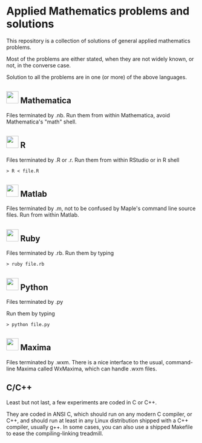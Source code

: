 # Applied Mathematics problems and solutions

This repository is a collection of solutions of general applied mathematics problems.

Most of the problems are either stated, when they are not widely known, or not, in the converse case.

Solution to all the problems are in one (or more) of the above languages.


<h2><img src="http://s24.postimg.org/e3cx78o1x/Wolfram_Mathematica9_Logo_1440x470_Trans_BG.png" height="32" /> Mathematica</h2>

Files terminated by .nb. Run them from within Mathematica, avoid Mathematica's "math" shell.


<h2><img src="https://www.rstudio.com/wp-content/uploads/2014/07/RStudio-Logo-Blue-Gradient.png" height="32" /> R</h2>

Files terminated by .R or .r. Run them from within RStudio or in R shell

```
> R < file.R
```


<h2><img src="http://s14.postimg.org/5roiy3lpd/Matlab.jpg" height="32" /> Matlab</h2>

Files terminated by .m, not to be confused by Maple's command line source files. Run from within Matlab.


<h2><img src="http://s2.postimg.org/wkjcfqq0p/ruby.png" height="32" /> Ruby</h2>

Files terminated by .rb. Run them by typing

```
> ruby file.rb
```


<h2><img src="http://s12.postimg.org/p1286xth9/260px_Python_logo_and_wordmark_svg.png" height="32" /> Python</h2>

Files terminated by .py

Run them by typing

```
> python file.py
```


<h2><img src="http://s23.postimg.org/kzlvhxaw7/wxmaxima.png" height="32" /> Maxima</h2>

Files terminated by .wxm. There is a nice interface to the usual, command-line Maxima called WxMaxima, which can handle .wxm files.


## C/C++

Least but not last, a few experiments are coded in C or C++. 

They are coded in ANSI C, which should run on any modern C compiler, or C++, and should run at least in any Linux distribution shipped with a C++ compiler, usually g++. In some cases, you can also use a shipped Makefile to ease the compiling-linking treadmill.
